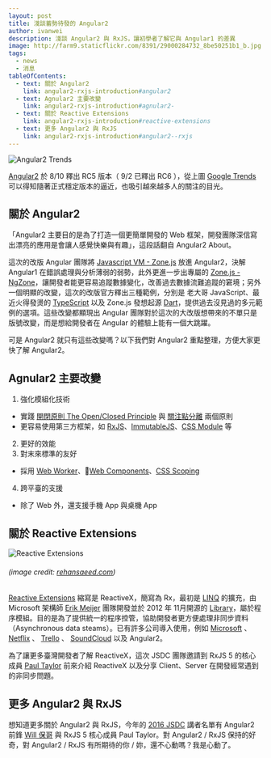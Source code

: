 ```yaml
---
layout: post
title: 淺談蓄勢待發的 Angular2
author: ivanwei
description: 淺談 Angular2 與 RxJS，讓初學者了解它與 Angular1 的差異
image: http://farm9.staticflickr.com/8391/29000284732_8be50251b1_b.jpg
tags:
  - news
  - 消息
tableOfContents:
  - text: 關於 Angular2
    link: angular2-rxjs-introduction#angular2
  - text: Agnular2 主要改變
    link: angular2-rxjs-introduction#agnular2-
  - text: 關於 Reactive Extensions
    link: angular2-rxjs-introduction#reactive-extensions
  - text: 更多 Angular2 與 RxJS
    link: angular2-rxjs-introduction#angular2--rxjs
---
```


![Angular2 Trends](https://farm9.staticflickr.com/8440/28490212844_176b5f852b_h.jpg 'Angular2 Trends')

[Angular2](https://angular.io/ 'Angular2') 於 8/10 釋出 RC5 版本（ 9/2 已釋出 RC6 ），從上圖 [Google Trends](https://www.google.com.tw/trends/explore?date=2015-01-01%202016-08-21&q=angular2 'Google Trends') 可以得知隨著正式穩定版本的逼近，也吸引越來越多人的關注的目光。

## 關於 Angular2

「Angular2 主要目的是為了打造一個更簡單開發的 Web 框架，開發團隊深信寫出漂亮的應用是會讓人感覺快樂與有趣」，這段話翻自 Angular2 About。

這次的改版 Angular 團隊將 [Javascript VM - Zone.js](https://github.com/angular/zone.js/ 'Javascript VM - Zone.js') 放進 Angular2，決解 Angular1 在錯誤處理與分析薄弱的弱勢，此外更進一步出專屬的 [Zone.js - NgZone](https://angular.io/docs/ts/latest/api/core/index/NgZone-class.html 'NgZone')，讓開發者能更容易追蹤數據變化，改善過去數據流難追蹤的窘境；另外一個明顯的改變，這次的改版官方釋出三種範例，分別是 老大哥 JavaScript、最近火得發燙的 [TypeScript](https://www.typescriptlang.org/ 'TypeScript') 以及 Zone.js 發想起源 [Dart](https://www.dartlang.org/ 'Dart')，提供過去沒見過的多元範例的選項。這些改變都顯現出 Angular 團隊對於這次的大改版想帶來的不單只是版號改變，而是想給開發者在 Angular 的體驗上能有一個大跳躍。

可是 Angular2 就只有這些改變嗎？以下我們對 Angular2 重點整理，方便大家更快了解 Angular2。

## Agnular2 主要改變

1. 強化模組化技術
  - 實踐 [開閉原則 The Open/Closed Principle](https://zh.wikipedia.org/wiki/%E5%BC%80%E9%97%AD%E5%8E%9F%E5%88%99 '開閉原則 The Open/Closed Principle') 與 [關注點分離](https://zh.wikipedia.org/wiki/%E5%85%B3%E6%B3%A8%E7%82%B9%E5%88%86%E7%A6%BB '關注點分離') 兩個原則
  - 更容易使用第三方框架，如 [RxJS](https://angular.io/docs/ts/latest/guide/server-communication.html#!#enable-rxjs-operators 'RxJS')、[ImmutableJS](https://facebook.github.io/immutable-js/ 'ImmutableJS')、[CSS Module](http://joaogarin.github.io/css-modules-angular2/ 'CSS Module') 等
2. 更好的效能
3. 對末來標準的友好
  - 採用 [Web Worker](https://html.spec.whatwg.org/multipage/workers.html 'Web Worker')、[Web Components](http://webcomponents.org/ 'Web Components')、[CSS Scoping](https://drafts.csswg.org/css-scoping/ 'CSS Scoping')
4. 跨平臺的支援
  - 除了 Web 外，還支援手機 App 與桌機 App

## 關於 Reactive Extensions

![Reactive Extensions](http://media.rehansaeed.com/rehansaeed/2014/02/Reactive-Extensions.png 'Reactive Extensions')
###### (image credit: [rehansaeed.com](http://media.rehansaeed.com/ 'rehansaeed.com'))

[Reactive Extensions](http://reactivex.io/ 'Reactive Extensions') 縮寫是 ReactiveX，簡寫為 Rx，最初是 [LINQ](https://msdn.microsoft.com/zh-tw/library/bb397897.aspx 'LINQ') 的擴充，由 Microsoft 架構師 [Erik Meijer](https://en.wikipedia.org/wiki/Erik_Meijer_(computer_scientist) 'Erik Meijer') 團隊開發並於 2012 年 11月開源的 [Library](https://github.com/Reactive-Extensions 'Library')，屬於程序模組。目的是為了提供統一的程序控管，協助開發者更方便處理非同步資料（Asynchronous data steams）。已有許多公司導入使用，例如 [Microsoft](https://msdn.microsoft.com/en-us/data/gg577609.aspx 'Microsoft') 、 [Netflix](http://techblog.netflix.com/2013/02/rxjava-netflix-api.html 'Netflix') 、 [Trello](https://github.com/trello/RxLifecycle 'Trello') 、 [SoundCloud](https://developers.soundcloud.com/blog/building-the-new-ios-app-a-new-paradigm 'SoundCloud') 以及 Angular2。

為了讓更多臺灣開發者了解 ReactiveX，這次 JSDC 團隊邀請到 RxJS 5 的核心成員 [Paul Taylor](https://twitter.com/trxcllnt 'Paul Taylor') 前來介紹 ReactiveX 以及分享 Client、Server 在開發經常遇到的非同步問題。


## 更多 Angular2 與 RxJS

想知道更多關於 Angular2 與 RxJS，今年的 [2016 JSDC](http://2016.jsdc.tw/ '2016 JSDC') 講者名單有 Angular2 前鋒 [Will 保哥](https://www.facebook.com/will.fans/ 'Will 保哥') 與 RxJS 5 核心成員 Paul Taylor。對 Angular2 / RxJS 保持的好奇，對 Angular2 / RxJS 有所期待的你 / 妳，還不心動嗎？我是心動了。
